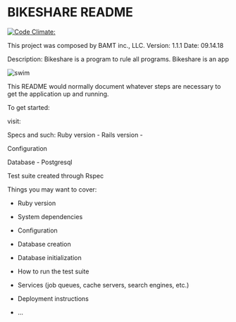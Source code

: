 # BIKESHARE README

[![Code Climate:](https://codeclimate.com/github/bghalami/bike_share.png)](https://codeclimate.com/github/bghalami/bike_share)

This project was composed by BAMT inc., LLC.
Version: 1.1.1
Date: 09.14.18

Description: Bikeshare is a program to rule all programs. Bikeshare is an app 

![swim](https://media.giphy.com/media/1sSWWMNnaZLlm/giphy.gif)

This README would normally document whatever steps are necessary to get the
application up and running.

To get started:

visit: 

Specs and such:
Ruby version -
Rails version - 

Configuration

Database - Postgresql

Test suite created through Rspec


Things you may want to cover:

* Ruby version

* System dependencies

* Configuration

* Database creation

* Database initialization

* How to run the test suite

* Services (job queues, cache servers, search engines, etc.)

* Deployment instructions

* ...
